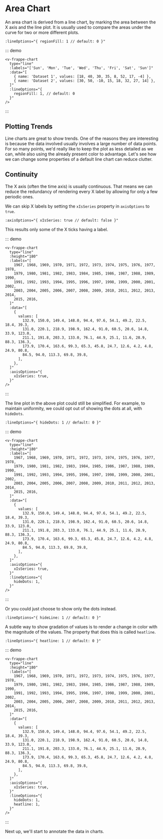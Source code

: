 # Area Chart

An area chart is derived from a line chart, by marking the area between the X axis and the line plot. It is usually used to compare the areas under the curve for two or more different plots.

```vue
:lineOptions="{ regionFill: 1 // default: 0 }"
```

::: demo

```vue
<v-frappe-chart
  type="line"
  :labels="['Sun', 'Mon', 'Tue', 'Wed', 'Thu', 'Fri', 'Sat', 'Sun']"
  :data="[
    { name: 'Dataset 1', values: [18, 40, 30, 35, 8, 52, 17, -4] },
    { name: 'Dataset 2', values: [30, 50, -10, 15, 18, 32, 27, 14] },
  ]"
  :lineOptions="{
    regionFill: 1, // default: 0
  }"
/>
```

:::

## Plotting Trends

Line charts are great to show trends. One of the reasons they are interesting is because the data involved usually involves a large number of data points. For so many points, we'd really like to keep the plot as less detailed as we can, while also using the already present color to advantage. Let's see how we can change some properties of a default line chart can reduce clutter.

## Continuity

The X axis (often the time axis) is usually continuous. That means we can reduce the redundancy of rendering every X label by allowing for only a few periodic ones.

We can skip X labels by setting the `xIsSeries` property in `axisOptions` to `true`.

```vue
:axisOptions="{ xIsSeries: true // default: false }"
```

This results only some of the X ticks having a label.

::: demo

```vue
<v-frappe-chart
  type="line"
  :height="180"
  :labels="[
    1967, 1968, 1969, 1970, 1971, 1972, 1973, 1974, 1975, 1976, 1977, 1978,
    1979, 1980, 1981, 1982, 1983, 1984, 1985, 1986, 1987, 1988, 1989, 1990,
    1991, 1992, 1993, 1994, 1995, 1996, 1997, 1998, 1999, 2000, 2001, 2002,
    2003, 2004, 2005, 2006, 2007, 2008, 2009, 2010, 2011, 2012, 2013, 2014,
    2015, 2016,
  ]"
  :data="[
    {
      values: [
        132.9, 150.0, 149.4, 148.0, 94.4, 97.6, 54.1, 49.2, 22.5, 18.4, 39.3,
        131.0, 220.1, 218.9, 198.9, 162.4, 91.0, 60.5, 20.6, 14.8, 33.9, 123.0,
        211.1, 191.8, 203.3, 133.0, 76.1, 44.9, 25.1, 11.6, 28.9, 88.3, 136.3,
        173.9, 170.4, 163.6, 99.3, 65.3, 45.8, 24.7, 12.6, 4.2, 4.8, 24.9, 80.8,
        84.5, 94.0, 113.3, 69.8, 39.8,
      ],
    },
  ]"
  :axisOptions="{
    xIsSeries: true,
  }"
/>
```

:::

The line plot in the above plot could still be simplified. For example, to maintain uniformity, we could opt out of showing the dots at all, with `hideDots`.

```vue
:lineOptions="{ hideDots: 1 // default: 0 }"
```

::: demo

```vue
<v-frappe-chart
  type="line"
  :height="180"
  :labels="[
    1967, 1968, 1969, 1970, 1971, 1972, 1973, 1974, 1975, 1976, 1977, 1978,
    1979, 1980, 1981, 1982, 1983, 1984, 1985, 1986, 1987, 1988, 1989, 1990,
    1991, 1992, 1993, 1994, 1995, 1996, 1997, 1998, 1999, 2000, 2001, 2002,
    2003, 2004, 2005, 2006, 2007, 2008, 2009, 2010, 2011, 2012, 2013, 2014,
    2015, 2016,
  ]"
  :data="[
    {
      values: [
        132.9, 150.0, 149.4, 148.0, 94.4, 97.6, 54.1, 49.2, 22.5, 18.4, 39.3,
        131.0, 220.1, 218.9, 198.9, 162.4, 91.0, 60.5, 20.6, 14.8, 33.9, 123.0,
        211.1, 191.8, 203.3, 133.0, 76.1, 44.9, 25.1, 11.6, 28.9, 88.3, 136.3,
        173.9, 170.4, 163.6, 99.3, 65.3, 45.8, 24.7, 12.6, 4.2, 4.8, 24.9, 80.8,
        84.5, 94.0, 113.3, 69.8, 39.8,
      ],
    },
  ]"
  :axisOptions="{
    xIsSeries: true,
  }"
  :lineOptions="{
    hideDots: 1,
  }"
/>
```

:::

Or you could just choose to show only the dots instead.

```vue
:lineOptions="{ hideLine: 1 // default: 0 }"
```

A subtle way to show gradation of values is to render a change in color with the magnitude of the values. The property that does this is called `heatline`.

```vue
:lineOptions="{ heatline: 1 // default: 0 }"
```

::: demo

```vue
<v-frappe-chart
  type="line"
  :height="180"
  :labels="[
    1967, 1968, 1969, 1970, 1971, 1972, 1973, 1974, 1975, 1976, 1977, 1978,
    1979, 1980, 1981, 1982, 1983, 1984, 1985, 1986, 1987, 1988, 1989, 1990,
    1991, 1992, 1993, 1994, 1995, 1996, 1997, 1998, 1999, 2000, 2001, 2002,
    2003, 2004, 2005, 2006, 2007, 2008, 2009, 2010, 2011, 2012, 2013, 2014,
    2015, 2016,
  ]"
  :data="[
    {
      values: [
        132.9, 150.0, 149.4, 148.0, 94.4, 97.6, 54.1, 49.2, 22.5, 18.4, 39.3,
        131.0, 220.1, 218.9, 198.9, 162.4, 91.0, 60.5, 20.6, 14.8, 33.9, 123.0,
        211.1, 191.8, 203.3, 133.0, 76.1, 44.9, 25.1, 11.6, 28.9, 88.3, 136.3,
        173.9, 170.4, 163.6, 99.3, 65.3, 45.8, 24.7, 12.6, 4.2, 4.8, 24.9, 80.8,
        84.5, 94.0, 113.3, 69.8, 39.8,
      ],
    },
  ]"
  :axisOptions="{
    xIsSeries: true,
  }"
  :lineOptions="{
    hideDots: 1,
    heatline: 1,
  }"
/>
```

:::

Next up, we'll start to annotate the data in charts.
